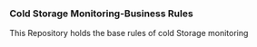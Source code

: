 ### Cold Storage Monitoring-Business Rules

This Repository holds the base rules of cold Storage monitoring
